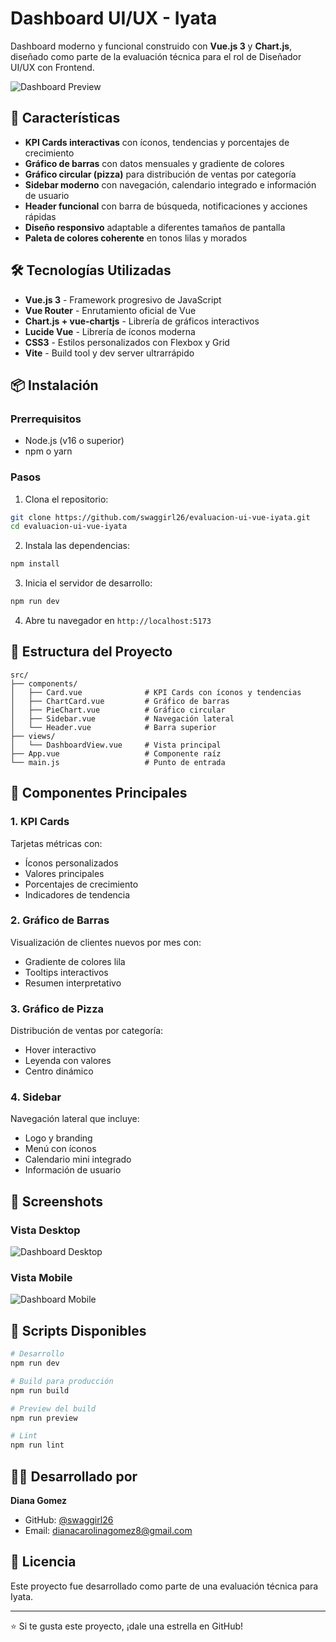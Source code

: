 # Dashboard UI/UX - Iyata

Dashboard moderno y funcional construido con **Vue.js 3** y **Chart.js**, diseñado como parte de la evaluación técnica para el rol de Diseñador UI/UX con Frontend.

![Dashboard Preview](./public/screenshot.png)

## 🎯 Características

- **KPI Cards interactivas** con íconos, tendencias y porcentajes de crecimiento
- **Gráfico de barras** con datos mensuales y gradiente de colores
- **Gráfico circular (pizza)** para distribución de ventas por categoría
- **Sidebar moderno** con navegación, calendario integrado e información de usuario
- **Header funcional** con barra de búsqueda, notificaciones y acciones rápidas
- **Diseño responsivo** adaptable a diferentes tamaños de pantalla
- **Paleta de colores coherente** en tonos lilas y morados

## 🛠️ Tecnologías Utilizadas

- **Vue.js 3** - Framework progresivo de JavaScript
- **Vue Router** - Enrutamiento oficial de Vue
- **Chart.js + vue-chartjs** - Librería de gráficos interactivos
- **Lucide Vue** - Librería de íconos moderna
- **CSS3** - Estilos personalizados con Flexbox y Grid
- **Vite** - Build tool y dev server ultrarrápido

## 📦 Instalación

### Prerrequisitos
- Node.js (v16 o superior)
- npm o yarn

### Pasos

1. Clona el repositorio:
```bash
git clone https://github.com/swaggirl26/evaluacion-ui-vue-iyata.git
cd evaluacion-ui-vue-iyata
```

2. Instala las dependencias:
```bash
npm install
```

3. Inicia el servidor de desarrollo:
```bash
npm run dev
```

4. Abre tu navegador en `http://localhost:5173`

## 📁 Estructura del Proyecto
```
src/
├── components/
│   ├── Card.vue              # KPI Cards con íconos y tendencias
│   ├── ChartCard.vue         # Gráfico de barras
│   ├── PieChart.vue          # Gráfico circular
│   ├── Sidebar.vue           # Navegación lateral
│   └── Header.vue            # Barra superior
├── views/
│   └── DashboardView.vue     # Vista principal
├── App.vue                   # Componente raíz
└── main.js                   # Punto de entrada
```

## 🎨 Componentes Principales

### 1. KPI Cards
Tarjetas métricas con:
- Íconos personalizados
- Valores principales
- Porcentajes de crecimiento
- Indicadores de tendencia

### 2. Gráfico de Barras
Visualización de clientes nuevos por mes con:
- Gradiente de colores lila
- Tooltips interactivos
- Resumen interpretativo

### 3. Gráfico de Pizza
Distribución de ventas por categoría:
- Hover interactivo
- Leyenda con valores
- Centro dinámico

### 4. Sidebar
Navegación lateral que incluye:
- Logo y branding
- Menú con íconos
- Calendario mini integrado
- Información de usuario

## 📸 Screenshots

### Vista Desktop
![Dashboard Desktop](./public/screenshot-desktop.png)

### Vista Mobile
![Dashboard Mobile](./public/screenshot-mobile.png)

## 🚀 Scripts Disponibles
```bash
# Desarrollo
npm run dev

# Build para producción
npm run build

# Preview del build
npm run preview

# Lint
npm run lint
```

## 👩‍💻 Desarrollado por

**Diana Gomez**
- GitHub: [@swaggirl26](https://github.com/swaggirl26)
- Email: dianacarolinagomez8@gmail.com

## 📄 Licencia

Este proyecto fue desarrollado como parte de una evaluación técnica para Iyata.

---

⭐ Si te gusta este proyecto, ¡dale una estrella en GitHub!